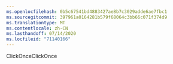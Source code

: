 ```yaml
---
ms.openlocfilehash: 0b5c67541bd4883427ae8b7c3029adde6ae7fbc1
ms.sourcegitcommit: 397961a0164281b579f68064c3bb66c071f374d9
ms.translationtype: MT
ms.contentlocale: zh-CN
ms.lasthandoff: 07/14/2020
ms.locfileid: "71140166"
---
```

<span data-ttu-id="f5aea-101">ClickOnce</span><span class="sxs-lookup"><span data-stu-id="f5aea-101">ClickOnce</span></span>